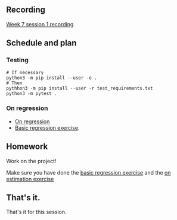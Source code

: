 ## Recording

[Week 7 session
1 recording](https://numfocus-org.zoom.us/rec/share/qXzBS4tEeT-giNn8zFdATyY8Xnv2M5m-5E4tj0nMtKryC7TDs40rTR5RKjK_BMp3.iPfKYygoXlb9cCox)

## Schedule and plan

### Testing

```
# If necessary
python3 -m pip install --user -e .
# Then
pythhon3 -m pip install --user -r test_requirements.txt
python3 -m pytest .
```

### On regression

* [On regression](https://textbook.nipraxis.org/on_regression)
* [Basic regression
  exercise](https://hub.nipraxis.org/hub/user-redirect/git-pull?repo=https%3A//github.com/nipraxis/regression_estimation&subPath=regression_estimation.ipynb).

## Homework

Work on the project!

Make sure you have done the [basic regression
exercise](https://hub.nipraxis.org/hub/user-redirect/git-pull?repo=https%3A//github.com/nipraxis/regression_estimation&subPath=regression_estimation.ipynb)
and the [on estimation
exercise](https://hub.nipraxis.org/hub/user-redirect/git-pull?repo=https%3A//github.com/nipraxis/on_estimation&subPath=on_estimation.ipynb)

## That's it.

That's it for this session.
